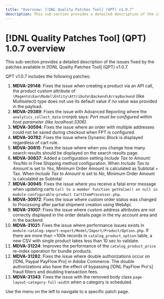 ```yaml
---
title: "Overview: [!DNL Quality Patches Tool] (QPT) v1.0.7"
description: This sub-section provides a detailed description of the issues fixed by the patches available in [!DNL Quality Patches Tool] (QPT) v1.0.7.
---
```

# [!DNL Quality Patches Tool] (QPT) 1.0.7 overview

This sub-section provides a detailed description of the issues fixed by the patches available in [!DNL Quality Patches Tool] (QPT) v1.0.7.

QPT v1.0.7 includes the following patches:

1. **MDVA-29148**: Fixes the issue when creating a product via an API call, the product custom attribute of `\Magento\Eav\Model\Entity\Attribute\Backend\ArrayBackend` (like Multiselect) type does not use its default value if no value was provided in the payload.
1. **MDVA-29389**: Fixes the issue with Advanced Reporting where the `analytics_collect_data` cronjob says: *Port must be configured within host parameter (like localhost:3306)*.
1. **MDVA-30594**: Fixes the issue where an order with multiple addresses could not be saved during checkout when FPT is configured.
1. **MDVA-30782**: Fixes the issue where Dynamic Block is displayed regardless of cart rule.
1. **MDVA-30815**: Fixes the issue where when you change how many search results should be displayed on the search results page.
1. **MDVA-30837**: Added a configuration setting *Include Tax to Amount: Yes/No* in Free Shipping method configuration. When *Include Tax to Amount* is set to *Yes*, Minimum Order Amount is calculated as Subtotal + Tax. When *Include Tax to Amount* is set to *No*, Minimum Order Amount is calculated as Subtotal
1. **MDVA-30945**: Fixes the issue where you receive a fatal error message when updating carts `Call to a member function getValue() on null in module-configurable-product CartItemProcessor.php`.
1. **MDVA-30972**: Fixes the issue where custom order status was changed to *Processing* after partial shipment creation using WebApi.
1. **MDVA-31007**: Fixes the issue where custom address attributes are not correctly displayed in the order details page in the my account area and in the backend.
1. **MDVA-31021**: Fixes the issue where performance issues exists in `module-catalog-import-export/Model/Import/Product/Option.php`. If there are more than ~100k records in `catalog_product_option` table, a new CSV with single product takes less than 10 sec to validate.
1. **MDVA-31224**: Improves the performance of the `catalog_product_price` re-index operation for bundle products.
1. **MDVA-31282**: Fixes the issue where double authorizations occur on [!DNL Paypal PayFlow Pro] in Adobe Commerce. The double authorizations also have the effect of bypassing [!DNL PayFlow Pro's] fraud filters and doubling transaction fees.
1. **MDVA-31343**: Fixes the issue with the removed body class `page-layout-category-full-width` when a category is scheduled.

Use the menu on the left to navigate to a specific patch page.
